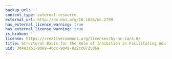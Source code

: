 ```yaml
---
backup_url: ''
content_type: external-resource
external_url: http://dx.doi.org/10.1038/nn.2799
has_external_licence_warning: true
has_external_license_warning: true
is_broken: ''
license: https://creativecommons.org/licenses/by-nc-sa/4.0/
title: Structural Basis for the Role of Inhibition in Facilitating Adult Brain Plasticity
uid: 3d4e3ab1-9069-46cc-9048-922cc8725d6a
---
```

